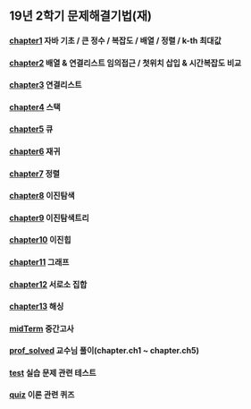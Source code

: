## 19년 2학기 문제해결기법(재)

#### [chapter1](https://github.com/yks095/SolvingProb/tree/master/src/chapter/ch1) 자바 기초 / 큰 정수 / 복잡도 / 배열 / 정렬 / k-th 최대값

#### [chapter2](https://github.com/yks095/SolvingProb/tree/master/src/chapter/ch2) 배열 & 연결리스트 임의접근 / 첫위치 삽입 & 시간복잡도 비교

#### [chapter3](https://github.com/yks095/SolvingProb/tree/master/src/chapter/ch3) 연결리스트
 
#### [chapter4](https://github.com/yks095/SolvingProb/tree/master/src/chapter/ch4) 스택
 
#### [chapter5](https://github.com/yks095/SolvingProb/tree/master/src/chapter/ch5) 큐

#### [chapter6](https://github.com/yks095/SolvingProb/tree/master/src/chapter/ch6) 재귀
 
#### [chapter7](https://github.com/yks095/SolvingProb/tree/master/src/chapter/ch7) 정렬
 
#### [chapter8](https://github.com/yks095/SolvingProb/tree/master/src/chapter/ch8) 이진탐색

#### [chapter9](https://github.com/yks095/SolvingProb/tree/master/src/chapter/ch9) 이진탐색트리
 
#### [chapter10](https://github.com/yks095/SolvingProb/tree/master/src/chapter/ch10) 이진힙

#### [chapter11](https://github.com/yks095/SolvingProb/tree/master/src/chapter/ch11) 그래프

#### [chapter12](https://github.com/yks095/SolvingProb/tree/master/src/chapter/ch12) 서로소 집합
 
#### [chapter13](https://github.com/yks095/SolvingProb/tree/master/src/chapter/ch13) 해싱
 
#### [midTerm](https://github.com/yks095/SolvingProb/tree/master/src/chapter/midTerm) 중간고사
 
#### [prof_solved](https://github.com/yks095/SolvingProb/tree/master/src/chapter/prof_solved) 교수님 풀이(chapter.ch1 ~ chapter.ch5)

#### [test](https://github.com/yks095/SolvingProb/tree/master/src/chapter/test) 실습 문제 관련 테스트

#### [quiz](https://github.com/yks095/SolvingProb/tree/master/src/chapter/quiz) 이론 관련 퀴즈